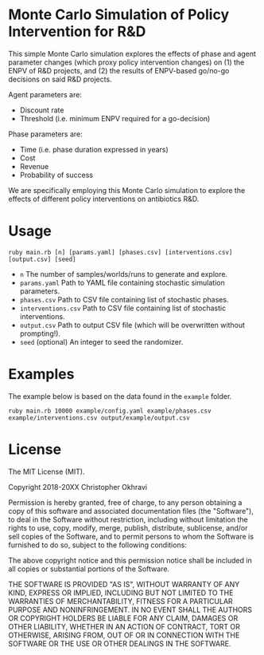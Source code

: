 # Monte Carlo Simulation of Policy Intervention for R&D

This simple Monte Carlo simulation explores the effects of phase and agent parameter changes (which proxy policy intervention changes) on (1) the ENPV of R&D projects, and (2) the results of ENPV-based go/no-go decisions on said R&D projects.

Agent parameters are:

- Discount rate
- Threshold (i.e. minimum ENPV required for a go-decision)

Phase parameters are:

- Time (i.e. phase duration expressed in years)
- Cost
- Revenue
- Probability of success

We are specifically employing this Monte Carlo simulation to explore the effects of different policy interventions on antibiotics R&D.


# Usage

`ruby main.rb [n] [params.yaml] [phases.csv] [interventions.csv] [output.csv] [seed]`

- `n` The number of samples/worlds/runs to generate and explore.
- `params.yaml` Path to YAML file containing stochastic simulation parameters.
- `phases.csv` Path to CSV file containing list of stochastic phases.
- `interventions.csv` Path to CSV file containing list of stochastic interventions.
- `output.csv` Path to output CSV file (which will be overwritten without prompting!).
- `seed` (optional) An integer to seed the randomizer.


# Examples

The example below is based on the data found in the `example` folder.

`ruby main.rb 10000 example/config.yaml example/phases.csv example/interventions.csv output/example/output.csv`


# License

The MIT License (MIT).

Copyright 2018-20XX Christopher Okhravi

Permission is hereby granted, free of charge, to any person obtaining a copy of this software and associated documentation files (the "Software"), to deal in the Software without restriction, including without limitation the rights to use, copy, modify, merge, publish, distribute, sublicense, and/or sell copies of the Software, and to permit persons to whom the Software is furnished to do so, subject to the following conditions:

The above copyright notice and this permission notice shall be included in all copies or substantial portions of the Software.

THE SOFTWARE IS PROVIDED "AS IS", WITHOUT WARRANTY OF ANY KIND, EXPRESS OR IMPLIED, INCLUDING BUT NOT LIMITED TO THE WARRANTIES OF MERCHANTABILITY, FITNESS FOR A PARTICULAR PURPOSE AND NONINFRINGEMENT. IN NO EVENT SHALL THE AUTHORS OR COPYRIGHT HOLDERS BE LIABLE FOR ANY CLAIM, DAMAGES OR OTHER LIABILITY, WHETHER IN AN ACTION OF CONTRACT, TORT OR OTHERWISE, ARISING FROM, OUT OF OR IN CONNECTION WITH THE SOFTWARE OR THE USE OR OTHER DEALINGS IN THE SOFTWARE.
